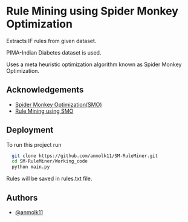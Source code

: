 
# Rule Mining using Spider Monkey Optimization

Extracts IF rules from given dataset. 

PIMA-Indian Diabetes dataset is used.

Uses a meta heuristic optimization algorithm known as Spider Monkey Optimization.


## Acknowledgements

 - [Spider Monkey Optimization(SMO)](https://link.springer.com/article/10.1007/s12293-013-0128-0)
 - [Rule Mining using SMO](https://www.sciencedirect.com/science/article/pii/S0010482516303225)


## Deployment

To run this project run

```bash
  git clone https://github.com/anmolk11/SM-RuleMiner.git 
  cd SM-RuleMiner/Working_code
  python main.py
```

Rules will be saved in rules.txt file.
## Authors

- [@anmolk11](https://github.com/anmolk11)

